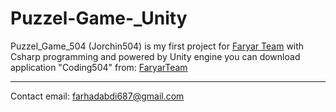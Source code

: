 # Puzzel-Game-_Unity
 Puzzel_Game_504 (Jorchin504) is my first project for [Faryar Team](https://FaryarTeam.ir) with Csharp programming and powered by Unity  engine
 you can download application "Coding504" from:
 [FaryarTeam](http://faryarteam.ir/Download/1399/Coding504.apk)
 
 ---------------------
 Contact email: farhadabdi687@gmail.com
